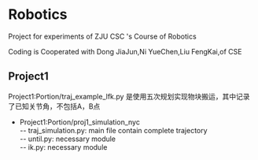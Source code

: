 # Robotics
Project for experiments of ZJU CSC 's Course of Robotics

Coding is Cooperated with Dong JiaJun,Ni YueChen,Liu FengKai,of CSE

## Project1
Project1:Portion/traj_example_lfk.py 是使用五次规划实现物块搬运，其中记录了已知关节角，不包括A，B点  

- Project1:Portion/proj1_simulation_nyc  
-- traj_simulation.py: main file contain complete trajectory  
-- until.py: necessary module  
-- ik.py: necessary module
